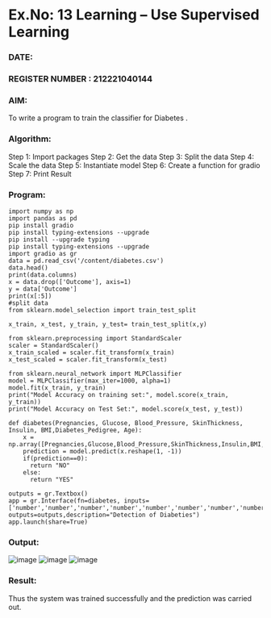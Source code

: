 # Ex.No: 13 Learning – Use Supervised Learning  
### DATE:                                                                            
### REGISTER NUMBER : 212221040144
### AIM: 
To write a program to train the classifier for Diabetes .
###  Algorithm:
Step 1: Import packages 
Step 2: Get the data
Step 3: Split the data 
Step 4: Scale the data 
Step 5: Instantiate model 
Step 6: Create a function for gradio
Step 7: Print Result


### Program:
```
import numpy as np
import pandas as pd
pip install gradio
pip install typing-extensions --upgrade
pip install --upgrade typing
pip install typing-extensions --upgrade
import gradio as gr
data = pd.read_csv('/content/diabetes.csv')
data.head()
print(data.columns)
x = data.drop(['Outcome'], axis=1)
y = data['Outcome']
print(x[:5])
#split data
from sklearn.model_selection import train_test_split

x_train, x_test, y_train, y_test= train_test_split(x,y)

from sklearn.preprocessing import StandardScaler
scaler = StandardScaler()
x_train_scaled = scaler.fit_transform(x_train)
x_test_scaled = scaler.fit_transform(x_test)

from sklearn.neural_network import MLPClassifier
model = MLPClassifier(max_iter=1000, alpha=1)
model.fit(x_train, y_train)
print("Model Accuracy on training set:", model.score(x_train, y_train))
print("Model Accuracy on Test Set:", model.score(x_test, y_test))

def diabetes(Pregnancies, Glucose, Blood_Pressure, SkinThickness, Insulin, BMI,Diabetes_Pedigree, Age):
    x = np.array([Pregnancies,Glucose,Blood_Pressure,SkinThickness,Insulin,BMI,Diabetes_Pedigree,Age])
    prediction = model.predict(x.reshape(1, -1))
    if(prediction==0):
      return "NO"
    else:
      return "YES"

outputs = gr.Textbox()
app = gr.Interface(fn=diabetes, inputs=['number','number','number','number','number','number','number','number'], outputs=outputs,description="Detection of Diabeties")
app.launch(share=True)
```



### Output:
![image](https://github.com/SandeepaNagaraj/AI_Lab_2023-24/assets/113017853/05887a4c-0fb7-4e5d-8d7a-b5fa800143f7)
![image](https://github.com/SandeepaNagaraj/AI_Lab_2023-24/assets/113017853/431761f2-3b1c-4b9c-81aa-1ec8ad6a3ab6)
![image](https://github.com/SandeepaNagaraj/AI_Lab_2023-24/assets/113017853/d2eff3be-b1dd-44eb-93b9-b6f397130a5e)







### Result:
Thus the system was trained successfully and the prediction was carried out.
